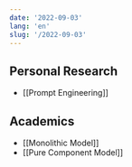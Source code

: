 ```yaml
---
date: '2022-09-03'
lang: 'en'
slug: '/2022-09-03'
---
```


## Personal Research

- [[Prompt Engineering]]

## Academics

- [[Monolithic Model]]
- [[Pure Component Model]]
